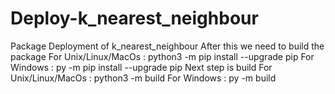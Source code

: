 # Deploy-k_nearest_neighbour
Package Deployment of k_nearest_neighbour
After this we need to build the package
For Unix/Linux/MacOs :  python3 -m pip install --upgrade pip 
For Windows : py -m pip install --upgrade pip
Next step is build
For Unix/Linux/MacOs : python3 -m build
For Windows : py -m build
